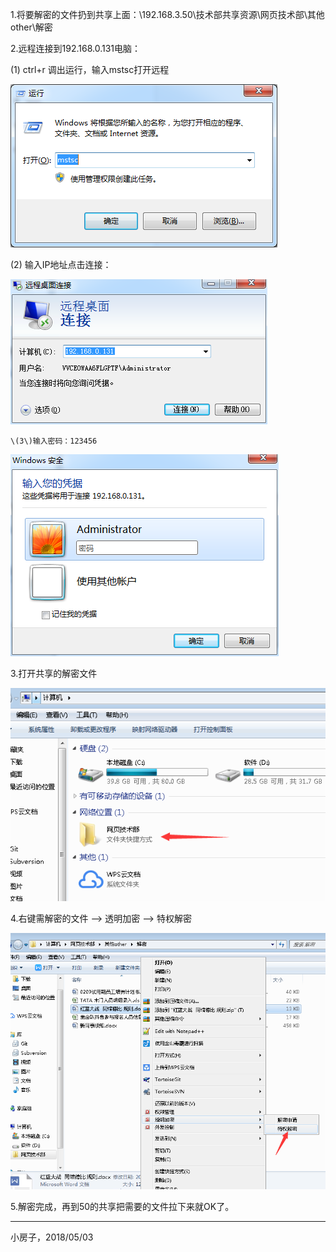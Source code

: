 1.将要解密的文件扔到共享上面：\192.168.3.50\技术部共享资源\网页技术部\其他other\解密

2.远程连接到192.168.0.131电脑：

\(1\)  ctrl+r 调出运行，输入mstsc打开远程

![](/assets/运行.png)

\(2\) 输入IP地址点击连接：

![](/assets/yunxing2.png)

```
\(3\)输入密码：123456
```

![](/assets/yunxing3.png)

3.打开共享的解密文件

![](/assets/yunxing4.png)

4.右键需解密的文件 —&gt; 透明加密 —&gt; 特权解密

![](/assets/jiemi6.png)

5.解密完成，再到50的共享把需要的文件拉下来就OK了。

---

小房子，2018/05/03

